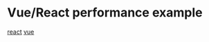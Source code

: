 # Vue/React performance example

[react](https://suhaotian.github.io/fe_benchmark/react)
[vue](https://suhaotian.github.io/fe_benchmark/vue)